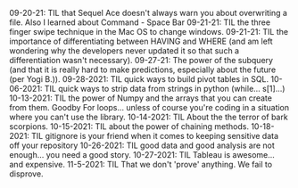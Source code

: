 09-20-21: TIL that Sequel Ace doesn't always warn you about overwriting a file.  Also I learned about Command - Space Bar
09-21-21: TIL the three finger swipe technique in the Mac OS to change windows.
09-21-21: TIL the importance of differentiating between HAVING and WHERE (and am left wondering why the developers never updated it so that such a differentiation wasn't necessary).
09-27-21: The power of the subquery (and that it is really hard to make predictions, especially about the future (per Yogi B.)).
09-28-2021: TIL quick ways to build pivot tables in SQL.
10-06-2021: TIL quick ways to strip data from strings in python (while... s[1]...)
10-13-2021: TIL the power of Numpy and the arrays that you can create from them.  Goodby For loops... unless of course you're coding in a situation where you can't use the library.
10-14-2021: TIL About the the terror of bark scorpions.
10-15-2021: TIL about the power of chaining methods.
10-18-2021: TIL gitignore is your friend when it comes to keeping sensitive data off your repository
10-26-2021: TIL good data and good analysis are not enough... you need a good story.
10-27-2021: TIL Tableau is awesome... and expensive.
11-5-2021: TIL That we don't 'prove' anything.  We fail to disprove.